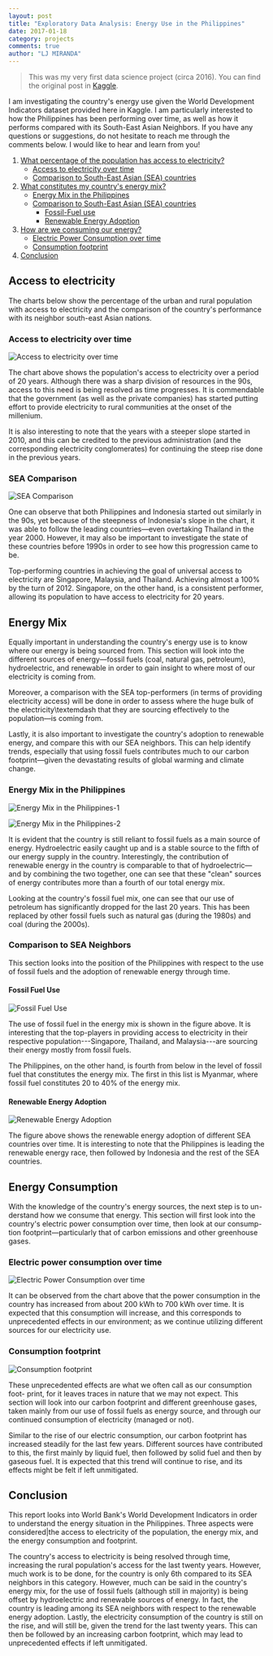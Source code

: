 ```yaml
---
layout: post
title: "Exploratory Data Analysis: Energy Use in the Philippines"
date: 2017-01-18
category: projects
comments: true
author: "LJ MIRANDA"
---
```


> This was my very first data science project (circa 2016). You can find the original post in [Kaggle](https://www.kaggle.com/ljvmiranda/philippines-energy-use).

I am investigating the country's energy use given the World Development
Indicators dataset provided here in Kaggle. I am particularly interested to
how the Philippines has been performing over time, as well as how it performs
compared with its South-East Asian Neighbors. If you have any questions or
suggestions, do not hesitate to reach me through the comments below. I would
like to hear and learn from you!

1. [What percentage of the population has access to electricity?](#access-to-electricity)
    -  [Access to electricity over time](#access-to-electricity-over-time)   
    -  [Comparison to South-East Asian (SEA) countries](#sea-comparison)
2. [What constitutes my country's energy mix?](#energy-mix)
    - [Energy Mix in the Philippines](#energy-mix-in-the-philippines)
    - [Comparison to South-East Asian (SEA) countries](#comparison-to-sea-neighbors)
        - [Fossil-Fuel use](#fossil-fuel-use)
        - [Renewable Energy Adoption](#renewable-energy-adoption)
3. [How are we consuming our energy?](#energy-consumption)
    - [Electric Power Consumption over time](#electric-power-consumption-over-time)
    - [Consumption footprint](#consumption-footprint)
4. [Conclusion](#conclusion)

## Access to electricity

The charts below show the percentage of the urban and rural population with
access to electricity and the comparison of the country's performance with
its neighbor south-east Asian nations.

### Access to electricity over time


![Access to electricity over time](/assets/png/eda-energy/output_6_1.png)


The chart above shows the population's access to electricity over a period of
20 years. Although there was a sharp division of resources in the 90s, access
to this need is being resolved as time progresses. It is commendable that the
government (as well as the private companies) has started putting effort to
provide electricity to rural communities at the onset of the millenium.

It is also interesting to note that the years with a steeper slope started in
2010, and this can be credited to the previous administration (and the
corresponding electricity conglomerates) for continuing the steep rise done
in the previous years.

### SEA Comparison

![SEA Comparison](/assets/png/eda-energy/output_9_1.png)

One can observe that both Philippines and Indonesia started out similarly in
the 90s, yet because of the steepness of Indonesia's slope in the chart, it
was able to follow the leading countries&mdash;even overtaking Thailand in
the year 2000. However, it may also be important to investigate the state of
these countries before 1990s in order to see how this progression came to be.

Top-performing countries in achieving the goal of universal access to
electricity are Singapore, Malaysia, and Thailand. Achieving almost a 100% by
the turn of 2012. Singapore, on the other hand, is a consistent performer,
allowing its population to have access to electricity for 20 years.

## Energy Mix

Equally important in understanding the country's energy use is to know where
our energy is being sourced from. This section will look into the different
sources of energy&mdash;fossil fuels (coal, natural gas, petroleum),
hydroelectric, and renewable in order to gain insight to where most of our
electricity is coming from.

Moreover, a comparison with the SEA top-performers (in terms of providing
electricity access) will be done in order to assess where the huge bulk of
the electricity\textemdash that they are sourcing effectively to the
population&mdash;is coming from.

Lastly, it is also important to investigate the country's adoption to
renewable energy, and compare this with our SEA neighbors. This can help
identify trends, especially that using fossil fuels contributes much to our
carbon footprint&mdash;given the devastating results of global warming and
climate change.

### Energy Mix in the Philippines

![Energy Mix in the Philippines-1](/assets/png/eda-energy/output_13_1.png)


![Energy Mix in the Philippines-2](/assets/png/eda-energy/output_14_1.png)

It is evident that the country is still reliant to fossil fuels as a main
source of energy. Hydroelectric easily caught up and is a stable source to
the fifth of our energy supply in the country. Interestingly, the
contribution of renewable energy in the country is comparable to that of
hydroelectric&mdash; and by combining the two together, one can see that
these "clean" sources of energy contributes more than a fourth of our total
energy mix.

Looking at the country's fossil fuel mix, one can see that our use of
petroleum has significantly dropped for the last 20 years. This has been
replaced by other fossil fuels such as natural gas (during the 1980s) and
coal (during the 2000s).

### Comparison to SEA Neighbors

This section looks into the position of the Philippines with respect to the
use of fossil fuels and the adoption of renewable energy through time.

#### Fossil Fuel Use


![Fossil Fuel Use](/assets/png/eda-energy/output_18_0.png)


The use of fossil fuel in the energy mix is shown in the figure above. It is
interesting that the top-players in providing access to electricity in their
respective population---Singapore, Thailand, and Malaysia---are sourcing
their energy mostly from fossil fuels.

The Philippines, on the other hand, is fourth from below in the level of
fossil fuel that constitutes the energy mix. The first in this list is
Myanmar, where fossil fuel constitutes 20 to 40% of the energy mix.

#### Renewable Energy Adoption

![Renewable Energy Adoption](/assets/png/eda-energy/output_21_1.png)

The figure above shows the renewable energy adoption of different SEA
countries over time. It is interesting to note that the Philippines is
leading the renewable energy race, then followed by Indonesia and the rest of
the SEA countries.

## Energy Consumption

With the knowledge of the country's energy sources, the next step is to un-
derstand how we consume that energy. This section will first look into the
country's electric power consumption over time, then look at our consump-
tion footprint&mdash;particularly that of carbon emissions and other
greenhouse gases.

### Electric power consumption over time

![Electric Power Consumption over time](/assets/png/eda-energy/output_25_1.png)

It can be observed from the chart above that the power consumption in the
country has increased from about 200 kWh to 700 kWh over time. It is expected
that this consumption will increase, and this corresponds to unprecedented
effects in our environment; as we continue utilizing different sources for
our electricity use.

### Consumption footprint

![Consumption footprint](/assets/png/eda-energy/output_28_1.png)

These unprecedented effects are what we often call as our consumption foot-
print, for it leaves traces in nature that we may not expect. This section
will look into our carbon footprint and different greenhouse gases, taken
mainly from our use of fossil fuels as energy source, and through our
continued consumption of electricity (managed or not).

Similar to the rise of our electric consumption, our carbon footprint has
increased steadily for the last few years. Different sources have contributed
to this, the first mainly by liquid fuel, then followed by solid fuel and
then by gaseous fuel. It is expected that this trend will continue to rise,
and its effects might be felt if left unmitigated.

## Conclusion

This report looks into World Bank's World Development Indicators in order to
understand the energy situation in the Philippines. Three aspects were
considered|the access to electricity of the population, the energy mix, and
the energy consumption and footprint.

The country's access to electricity is being resolved through time,
increasing the rural population's access for the last twenty years. However,
much work is to be done, for the country is only 6th compared to its SEA
neighbors in this category. However, much can be said in the country's energy
mix, for the use of fossil fuels (although still in majority) is being offset
by hydroelectric and renewable sources of energy. In fact, the country is
leading among its SEA neighbors with respect to the renewable energy
adoption. Lastly, the electricity consumption of the country is still on the
rise, and will still be, given the trend for the last twenty years. This can
then be followed by an increasing carbon footprint, which may lead to
unprecedented effects if left unmitigated.
